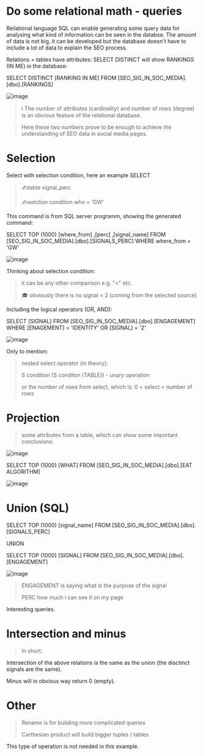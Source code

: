 # Do some relational math - queries

Reilational language SQL can enable generating some query data for analysing what kind of information can be seen in the databse. The amount of data is not big, it can be developed but the database doesn't have to include a lot of data to explain the SEO process.

Relations = tables have attributes:
SELECT DISTINCT will show RANKINGS (IN ME) in the database:

SELECT DISTINCT [RANKING IN ME]
  FROM [SEO_SIG_IN_SOC_MEDIA].[dbo].[RANKINGS]
  
![image](https://github.com/jacekturek/RELATIONAL_SIG_DATABASE/assets/62720909/c2a3e9de-c2b3-4aca-9c94-1bb6b5f9e1f8)

> ℹ️ The number of attributes (cardinality) and number of rows (degree) is an obvious feature of the relational database.

> Here these two numbers prove to be enough to achieve the understanding of SEO data in social media pages.

# Selection

Select with selection condition, here an example
SELECT
> ✍️table signal_perc
> 
> ✍️selction condition who = 'GW'

This command is from SQL server programm, showing the generated command:

SELECT TOP (1000) [where_from]
      ,[perc]
      ,[signal_name]
  FROM [SEO_SIG_IN_SOC_MEDIA].[dbo].[SIGNALS_PERC]
  WHERE where_from = 'GW'
  
![image](https://github.com/jacekturek/RELATIONAL_SIG_DATABASE/assets/62720909/39f03a50-65cd-44f8-b5cb-2a76e9b2a36e)

Thinking about selection condition:
> it can be any other comparison e.g. "<" etc.
> 
> 🎓 obviously there is no signal < 2 (coming from the selected source)

Including the logical operators (OR, AND):

SELECT [SIGNAL]
  FROM [SEO_SIG_IN_SOC_MEDIA].[dbo].[ENGAGEMENT]
  WHERE [ENAGEMENT] = 'IDENTITY' OR [SIGNAL] = '2'

![image](https://github.com/jacekturek/RELATIONAL_SIG_DATABASE/assets/62720909/745194cc-3fd5-417f-a9a1-436f67269fa6)

Only to mention:
> nested select operator (in theory):
> 
> S condition (S conditon (TABLE)) - unary operation
> 
> or the number of rows from select, which is: 0 < select < number of rows

# Projection

> some attributes from a table, which can show some important conclusions:

![image](https://github.com/jacekturek/RELATIONAL_SIG_DATABASE/assets/62720909/faf00477-68be-4cdc-a74d-1aa7af3809c5)

SELECT TOP (1000) [WHAT]
  FROM [SEO_SIG_IN_SOC_MEDIA].[dbo].[EAT ALGORITHM]

![image](https://github.com/jacekturek/RELATIONAL_SIG_DATABASE/assets/62720909/4f3a89dc-5b06-4471-bfa4-ecc1cd3259b7)

# Union (SQL)

SELECT TOP (1000) [signal_name]
  FROM [SEO_SIG_IN_SOC_MEDIA].[dbo].[SIGNALS_PERC]
  
  UNION 

  SELECT TOP (1000) [SIGNAL]
  FROM [SEO_SIG_IN_SOC_MEDIA].[dbo].[ENGAGEMENT]

![image](https://github.com/jacekturek/RELATIONAL_SIG_DATABASE/assets/62720909/fb790d89-954b-48d1-a019-a283fcfe42df)

> ENGAGEMENT is saying what is the purpose of the signal
> 
> PERC how much i can see it on my page

Interesting queries.

# Intersection and minus

> In short:

Intersection of the above relations is the same as the union (the disctinct signals are the same).

Minus will in obvious way return 0 (empty).

# Other

> Rename is for building more compilcated queries
> 
> Carthesian product will build bigger tuples / tables

This type of operation is not needed in this example.
